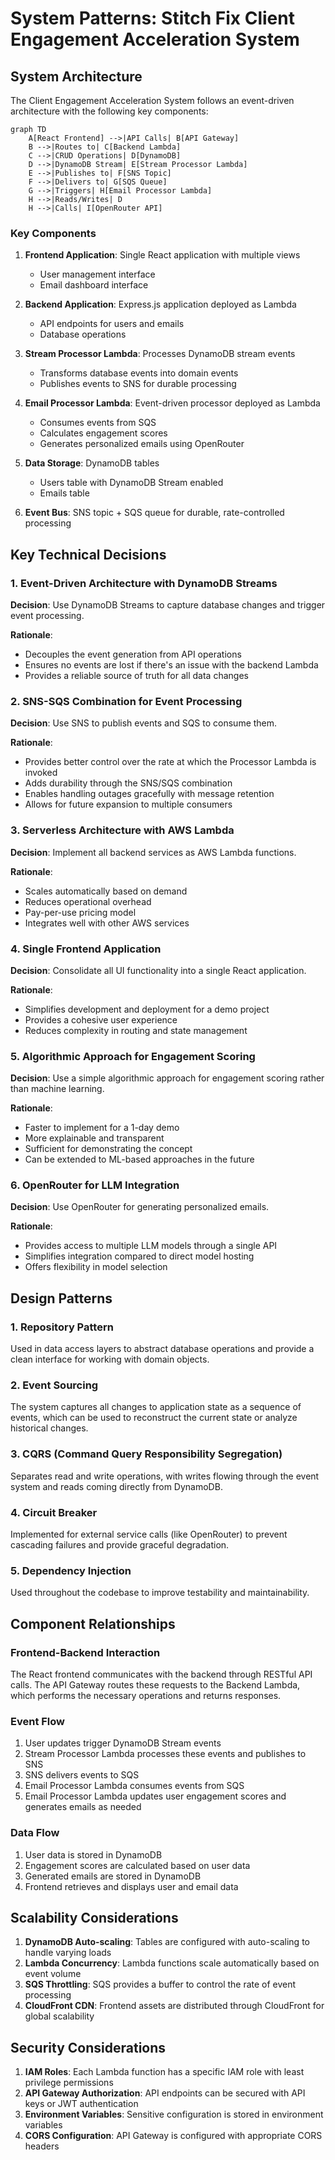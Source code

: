 # System Patterns: Stitch Fix Client Engagement Acceleration System

## System Architecture

The Client Engagement Acceleration System follows an event-driven architecture with the following key components:

```mermaid
graph TD
    A[React Frontend] -->|API Calls| B[API Gateway]
    B -->|Routes to| C[Backend Lambda]
    C -->|CRUD Operations| D[DynamoDB]
    D -->|DynamoDB Stream| E[Stream Processor Lambda]
    E -->|Publishes to| F[SNS Topic]
    F -->|Delivers to| G[SQS Queue]
    G -->|Triggers| H[Email Processor Lambda]
    H -->|Reads/Writes| D
    H -->|Calls| I[OpenRouter API]
```

### Key Components

1. **Frontend Application**: Single React application with multiple views
   - User management interface
   - Email dashboard interface

2. **Backend Application**: Express.js application deployed as Lambda
   - API endpoints for users and emails
   - Database operations

3. **Stream Processor Lambda**: Processes DynamoDB stream events
   - Transforms database events into domain events
   - Publishes events to SNS for durable processing

4. **Email Processor Lambda**: Event-driven processor deployed as Lambda
   - Consumes events from SQS
   - Calculates engagement scores
   - Generates personalized emails using OpenRouter

5. **Data Storage**: DynamoDB tables
   - Users table with DynamoDB Stream enabled
   - Emails table

6. **Event Bus**: SNS topic + SQS queue for durable, rate-controlled processing

## Key Technical Decisions

### 1. Event-Driven Architecture with DynamoDB Streams

**Decision**: Use DynamoDB Streams to capture database changes and trigger event processing.

**Rationale**:
- Decouples the event generation from API operations
- Ensures no events are lost if there's an issue with the backend Lambda
- Provides a reliable source of truth for all data changes

### 2. SNS-SQS Combination for Event Processing

**Decision**: Use SNS to publish events and SQS to consume them.

**Rationale**:
- Provides better control over the rate at which the Processor Lambda is invoked
- Adds durability through the SNS/SQS combination
- Enables handling outages gracefully with message retention
- Allows for future expansion to multiple consumers

### 3. Serverless Architecture with AWS Lambda

**Decision**: Implement all backend services as AWS Lambda functions.

**Rationale**:
- Scales automatically based on demand
- Reduces operational overhead
- Pay-per-use pricing model
- Integrates well with other AWS services

### 4. Single Frontend Application

**Decision**: Consolidate all UI functionality into a single React application.

**Rationale**:
- Simplifies development and deployment for a demo project
- Provides a cohesive user experience
- Reduces complexity in routing and state management

### 5. Algorithmic Approach for Engagement Scoring

**Decision**: Use a simple algorithmic approach for engagement scoring rather than machine learning.

**Rationale**:
- Faster to implement for a 1-day demo
- More explainable and transparent
- Sufficient for demonstrating the concept
- Can be extended to ML-based approaches in the future

### 6. OpenRouter for LLM Integration

**Decision**: Use OpenRouter for generating personalized emails.

**Rationale**:
- Provides access to multiple LLM models through a single API
- Simplifies integration compared to direct model hosting
- Offers flexibility in model selection

## Design Patterns

### 1. Repository Pattern

Used in data access layers to abstract database operations and provide a clean interface for working with domain objects.

### 2. Event Sourcing

The system captures all changes to application state as a sequence of events, which can be used to reconstruct the current state or analyze historical changes.

### 3. CQRS (Command Query Responsibility Segregation)

Separates read and write operations, with writes flowing through the event system and reads coming directly from DynamoDB.

### 4. Circuit Breaker

Implemented for external service calls (like OpenRouter) to prevent cascading failures and provide graceful degradation.

### 5. Dependency Injection

Used throughout the codebase to improve testability and maintainability.

## Component Relationships

### Frontend-Backend Interaction

The React frontend communicates with the backend through RESTful API calls. The API Gateway routes these requests to the Backend Lambda, which performs the necessary operations and returns responses.

### Event Flow

1. User updates trigger DynamoDB Stream events
2. Stream Processor Lambda processes these events and publishes to SNS
3. SNS delivers events to SQS
4. Email Processor Lambda consumes events from SQS
5. Email Processor Lambda updates user engagement scores and generates emails as needed

### Data Flow

1. User data is stored in DynamoDB
2. Engagement scores are calculated based on user data
3. Generated emails are stored in DynamoDB
4. Frontend retrieves and displays user and email data

## Scalability Considerations

1. **DynamoDB Auto-scaling**: Tables are configured with auto-scaling to handle varying loads
2. **Lambda Concurrency**: Lambda functions scale automatically based on event volume
3. **SQS Throttling**: SQS provides a buffer to control the rate of event processing
4. **CloudFront CDN**: Frontend assets are distributed through CloudFront for global scalability

## Security Considerations

1. **IAM Roles**: Each Lambda function has a specific IAM role with least privilege permissions
2. **API Gateway Authorization**: API endpoints can be secured with API keys or JWT authentication
3. **Environment Variables**: Sensitive configuration is stored in environment variables
4. **CORS Configuration**: API Gateway is configured with appropriate CORS headers